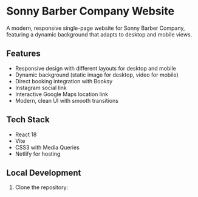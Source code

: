 # Sonny Barber Company Website

A modern, responsive single-page website for Sonny Barber Company, featuring a dynamic background that adapts to desktop and mobile views.

## Features

- Responsive design with different layouts for desktop and mobile
- Dynamic background (static image for desktop, video for mobile)
- Direct booking integration with Booksy
- Instagram social link
- Interactive Google Maps location link
- Modern, clean UI with smooth transitions

## Tech Stack

- React 18
- Vite
- CSS3 with Media Queries
- Netlify for hosting

## Local Development

1. Clone the repository: